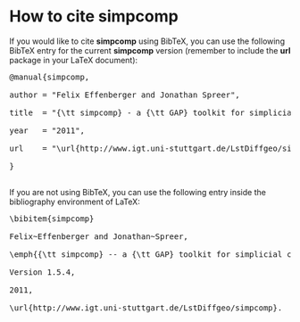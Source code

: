 # How to cite **simpcomp** #

If you would like to cite **simpcomp** using BibTeX, you can use the following BibTeX entry for the current **simpcomp** version (remember to include the **url** package in your LaTeX document):

<pre>
@manual{simpcomp,<br>
author = "Felix Effenberger and Jonathan Spreer",<br>
title  = "{\tt simpcomp} - a {\tt GAP} toolkit for simplicial complexes, {V}ersion 1.5.4",<br>
year   = "2011",<br>
url    = "\url{http://www.igt.uni-stuttgart.de/LstDiffgeo/simpcomp}",<br>
}<br>
</pre>

If you are not using BibTeX, you can use the following entry inside the bibliography environment of LaTeX:

<pre>
\bibitem{simpcomp}<br>
Felix~Effenberger and Jonathan~Spreer,<br>
\emph{{\tt simpcomp} -- a {\tt GAP} toolkit for simplicial complexes},<br>
Version 1.5.4,<br>
2011,<br>
\url{http://www.igt.uni-stuttgart.de/LstDiffgeo/simpcomp}.<br>
</pre>